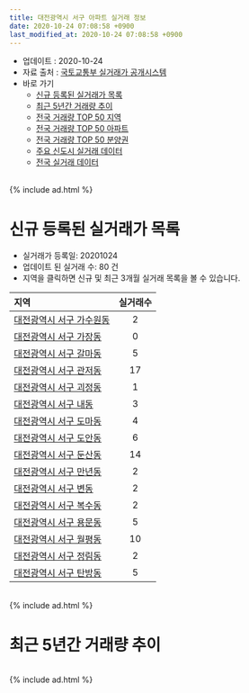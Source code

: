 ```yaml
---
title: 대전광역시 서구 아파트 실거래 정보
date: 2020-10-24 07:08:58 +0900
last_modified_at: 2020-10-24 07:08:58 +0900
---
```


* 업데이트 : 2020-10-24
* 자료 출처 : [국토교통부 실거래가 공개시스템](http://rt.molit.go.kr)
* 바로 가기
    * [신규 등록된 실거래가 목록](#신규-등록된-실거래가-목록)
    * [최근 5년간 거래량 추이](#최근-5년간-거래량-추이)
    * [전국 거래량 TOP 50 지역](https://inasie.github.io/apt-trade-info/최근-3개월-전국에서-가장-거래가-많이-발생한-지역)
    * [전국 거래량 TOP 50 아파트](https://inasie.github.io/apt-trade-info/최근-3개월-전국에서-가장-거래가-많이-발생한-아파트)
    * [전국 거래량 TOP 50 분양권](https://inasie.github.io/apt-trade-info/최근-3개월-전국에서-가장-거래가-많이-발생한-분양권)
    * [주요 신도시 실거래 데이터](https://inasie.github.io/apt-trade-info/주요-신도시)
    * [전국 실거래 데이터](https://inasie.github.io/apt-trade-info/전국)

<br>
{% include ad.html %}
<br>

# 신규 등록된 실거래가 목록
* 실거래가 등록일: 20201024
* 업데이트 된 실거래 수: 80 건
* 지역을 클릭하면 신규 및 최근 3개월 실거래 목록을 볼 수 있습니다.


|지역|실거래수|
|:---|:---:|
|[대전광역시 서구 가수원동](https://inasie.github.io/apt-trade-info/대전광역시-서구-가수원동)|2|
|[대전광역시 서구 가장동](https://inasie.github.io/apt-trade-info/대전광역시-서구-가장동)|0|
|[대전광역시 서구 갈마동](https://inasie.github.io/apt-trade-info/대전광역시-서구-갈마동)|5|
|[대전광역시 서구 관저동](https://inasie.github.io/apt-trade-info/대전광역시-서구-관저동)|17|
|[대전광역시 서구 괴정동](https://inasie.github.io/apt-trade-info/대전광역시-서구-괴정동)|1|
|[대전광역시 서구 내동](https://inasie.github.io/apt-trade-info/대전광역시-서구-내동)|3|
|[대전광역시 서구 도마동](https://inasie.github.io/apt-trade-info/대전광역시-서구-도마동)|4|
|[대전광역시 서구 도안동](https://inasie.github.io/apt-trade-info/대전광역시-서구-도안동)|6|
|[대전광역시 서구 둔산동](https://inasie.github.io/apt-trade-info/대전광역시-서구-둔산동)|14|
|[대전광역시 서구 만년동](https://inasie.github.io/apt-trade-info/대전광역시-서구-만년동)|2|
|[대전광역시 서구 변동](https://inasie.github.io/apt-trade-info/대전광역시-서구-변동)|2|
|[대전광역시 서구 복수동](https://inasie.github.io/apt-trade-info/대전광역시-서구-복수동)|2|
|[대전광역시 서구 용문동](https://inasie.github.io/apt-trade-info/대전광역시-서구-용문동)|5|
|[대전광역시 서구 월평동](https://inasie.github.io/apt-trade-info/대전광역시-서구-월평동)|10|
|[대전광역시 서구 정림동](https://inasie.github.io/apt-trade-info/대전광역시-서구-정림동)|2|
|[대전광역시 서구 탄방동](https://inasie.github.io/apt-trade-info/대전광역시-서구-탄방동)|5|


<br>
{% include ad.html %}
<br>

# 최근 5년간 거래량 추이


<div style="width:100%;">
    <canvas id="deal_progress" height="200"></canvas>
</div>

<script>
new Chart(document.getElementById("deal_progress"), {
    type: 'line',
    data: {
        labels: ['201510','201511','201512','201601','201602','201603','201604','201605','201606','201607','201608','201609','201610','201611','201612','201701','201702','201703','201704','201705','201706','201707','201708','201709','201710','201711','201712','201801','201802','201803','201804','201805','201806','201807','201808','201809','201810','201811','201812','201901','201902','201903','201904','201905','201906','201907','201908','201909','201910','201911','201912','202001','202002','202003','202004','202005','202006','202007','202008','202009','202010'],
        datasets: [{
            label: '매매',
            pointRadius: 1,
            data: [650, 583, 497, 485, 456, 612, 603, 586, 669, 689, 782, 810, 1132, 783, 612, 531, 599, 627, 536, 517, 572, 582, 609, 711, 522, 615, 582, 673, 673, 738, 458, 522, 519, 507, 799, 1066, 1297, 765, 547, 529, 463, 602, 637, 738, 748, 842, 1000, 931, 1156, 1489, 1336, 921, 1062, 1310, 518, 949, 1405, 676, 561, 527, 267],
            borderColor: "rgba(255, 201, 14, 1)",
            backgroundColor: "rgba(255, 201, 14, 0.5)",
            fill: false,
            lineTension: 0
        },{
            label: '전월세',
            pointRadius: 1,
            data: [521, 458, 568, 647, 671, 598, 502, 500, 509, 566, 546, 526, 662, 631, 656, 584, 741, 573, 436, 415, 401, 451, 521, 490, 465, 538, 641, 613, 591, 594, 472, 462, 465, 449, 470, 437, 588, 590, 595, 743, 612, 537, 493, 497, 558, 584, 648, 552, 634, 689, 830, 872, 852, 636, 589, 630, 726, 699, 584, 376, 151],
            borderColor: "rgba(0, 141, 185, 1)",
            backgroundColor: "rgba(0, 141, 185, 0.5)",
            fill: false,
            lineTension: 0
        }
        ]
    },
    options: {
        responsive: true,
        title: {
            display: false
        },
        tooltips: {
            mode: 'index',
            intersect: false
        },
        hover: {
            mode: 'nearest',
            intersect: true
        },
        scales: {
            xAxes: [{
                display: true,
                scaleLabel: {
                    display: true,
                    labelString: '년/월'
                }
            }],
            yAxes: [{
                display: true,
                ticks: {
                    suggestedMin: 0,
                },
                scaleLabel: {
                    display: true,
                    labelString: '실거래 수'
                }
            }]
        }
    }
});

</script>


<br>
{% include ad.html %}
<br>

